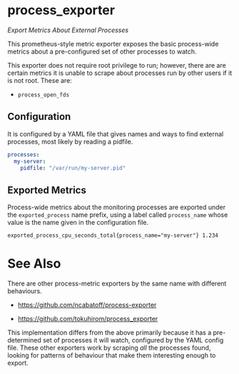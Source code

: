 # process_exporter

*Export Metrics About External Processes*

This prometheus-style metric exporter exposes the basic process-wide metrics
about a pre-configured set of other processes to watch.

This exporter does not require root privilege to run; however, there are are
certain metrics it is unable to scrape about processes run by other users if
it is not root. These are:

 * ``process_open_fds``

## Configuration

It is configured by a YAML file that gives names and ways to find external
processes, most likely by reading a pidfile.

```yaml
processes:
  my-server:
    pidfile: "/var/run/my-server.pid"

```

## Exported Metrics

Process-wide metrics about the monitoring processes are exported under the
`exported_process` name prefix, using a label called `process_name` whose value
is the name given in the configuration file.

```
exported_process_cpu_seconds_total{process_name="my-server"} 1.234
```

# See Also

There are other process-metric exporters by the same name with different
behaviours.

 * https://github.com/ncabatoff/process-exporter

 * https://github.com/tokuhirom/process_exporter

This implementation differs from the above primarily because it has a
pre-determined set of processes it will watch, configured by the YAML config
file. These other exporters work by scraping *all* the processes found,
looking for patterns of behaviour that make them interesting enough to export.
